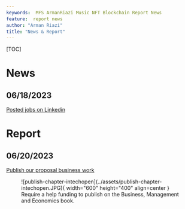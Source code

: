 ```yaml
---
keywords:  MFS ArmanRiazi Music NFT Blockchain Report News
feature:  report news
author: "Arman Riazi"
title: "News & Report"
---
```


[TOC]

# News
## 06/18/2023
[Posted jobs on Linkedin](https://linkedin.com/company/aramistech)

# Report
## 06/20/2023
[Publish our proposal business work](https://www.intechopen.com/)

<figure markdown>
![publish-chapter-intechopen](../assets/publish-chapter-intechopen.JPG){ width="600" height="400" align=center }
<figcaption>Require a help funding to publish on the Business, Management and Economics book.</figcaption>
</figure>



